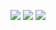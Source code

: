 ![](../../../images/2023/1673152958565-646edcf0-6feb-4dd6-9560-dba4ce054534.png)
![](../../../images/2023/1673152965429-74c4e3a3-c0f5-4f8c-82f8-599777ea3e35.png)
![](../../../images/2023/1673152971317-44778268-448e-4751-9d73-cf2d4b01d67a.png)
